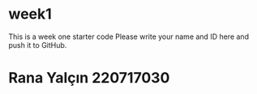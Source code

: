 # week1
This is a week one starter code 
Please write your name and ID here and push it to GitHub.
# Rana Yalçın 220717030